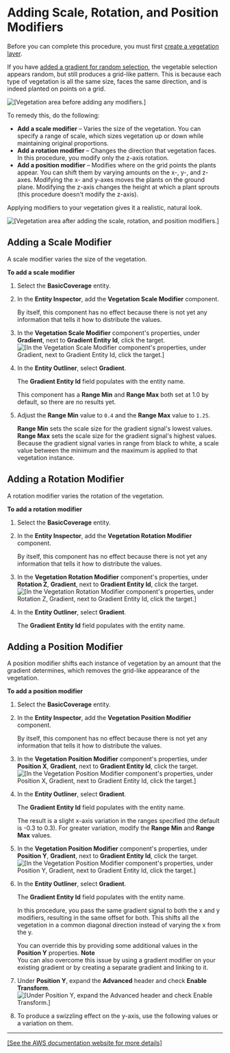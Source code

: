 # Adding Scale, Rotation, and Position Modifiers<a name="dynamic-vegetation-procedures-adding-modifiers"></a>

Before you can complete this procedure, you must first [create a vegetation layer](dynamic-vegetation-procedures-create-vegetation-layer.md)\.

If you have [added a gradient for random selection](dynamic-vegetation-procedures-gradient-random-selection.md), the vegetable selection appears random, but still produces a grid\-like pattern\. This is because each type of vegetation is all the same size, faces the same direction, and is indeed planted on points on a grid\.

![\[Vegetation area before adding any modifiers.\]](http://docs.aws.amazon.com/lumberyard/latest/userguide/images/vegetation/dynamic/dynamic-vegetation-procedures-adding-modifiers-before.png)

To remedy this, do the following:
+ **Add a scale modifier** – Varies the size of the vegetation\. You can specify a range of scale, which sizes vegetation up or down while maintaining original proportions\.
+ **Add a rotation modifier** – Changes the direction that vegetation faces\. In this procedure, you modify only the z\-axis rotation\.
+ **Add a position modifier** – Modifies where on the grid points the plants appear\. You can shift them by varying amounts on the x\-, y\-, and z\-axes\. Modifying the x\- and y\-axes moves the plants on the ground plane\. Modifying the z\-axis changes the height at which a plant sprouts \(this procedure doesn't modify the z\-axis\)\.

Applying modifiers to your vegetation gives it a realistic, natural look\.

![\[Vegetation area after adding the scale, rotation, and position modifiers.\]](http://docs.aws.amazon.com/lumberyard/latest/userguide/images/vegetation/dynamic/dynamic-vegetation-procedures-adding-modifiers-after.png)

## Adding a Scale Modifier<a name="dynamic-vegetation-adding-scale-modifier"></a>

A scale modifier varies the size of the vegetation\.

**To add a scale modifier**

1. Select the **BasicCoverage** entity\.

1. In the **Entity Inspector**, add the **Vegetation Scale Modifier** component\.

   By itself, this component has no effect because there is not yet any information that tells it how to distribute the values\.

1. In the **Vegetation Scale Modifier** component's properties, under **Gradient**, next to **Gradient Entity Id**, click the target\.  
![\[In the Vegetation Scale Modifier component's properties, under Gradient, next to Gradient Entity Id, click the target.\]](http://docs.aws.amazon.com/lumberyard/latest/userguide/images/vegetation/dynamic/dynamic-vegetation-adding-scale-modifier-target.png)

1. In the **Entity Outliner**, select **Gradient**\.

   The **Gradient Entity Id** field populates with the entity name\.

   This component has a **Range Min** and **Range Max** both set at 1\.0 by default, so there are no results yet\.

1. Adjust the **Range Min** value to `0.4` and the **Range Max** value to `1.25`\.

   **Range Min** sets the scale size for the gradient signal's lowest values\. **Range Max** sets the scale size for the gradient signal's highest values\. Because the gradient signal varies in range from black to white, a scale value between the minimum and the maximum is applied to that vegetation instance\.

## Adding a Rotation Modifier<a name="dynamic-vegetation-adding-rotation-modifier"></a>

A rotation modifier varies the rotation of the vegetation\.

**To add a rotation modifier**

1. Select the **BasicCoverage** entity\.

1. In the **Entity Inspector**, add the **Vegetation Rotation Modifier** component\.

   By itself, this component has no effect because there is not yet any information that tells it how to distribute the values\.

1. In the **Vegetation Rotation Modifier** component's properties, under **Rotation Z**, **Gradient**, next to **Gradient Entity Id**, click the target\.  
![\[In the Vegetation Rotation Modifier component's properties, under Rotation Z, Gradient, next to Gradient Entity Id, click the target.\]](http://docs.aws.amazon.com/lumberyard/latest/userguide/images/vegetation/dynamic/dynamic-vegetation-adding-rotation-modifier-target.png)

1. In the **Entity Outliner**, select **Gradient**\.

   The **Gradient Entity Id** field populates with the entity name\.

## Adding a Position Modifier<a name="dynamic-vegetation-adding-position-modifier"></a>

A position modifier shifts each instance of vegetation by an amount that the gradient determines, which removes the grid\-like appearance of the vegetation\.

**To add a position modifier**

1. Select the **BasicCoverage** entity\.

1. In the **Entity Inspector**, add the **Vegetation Position Modifier** component\.

   By itself, this component has no effect because there is not yet any information that tells it how to distribute the values\.

1. In the **Vegetation Position Modifier** component's properties, under **Position X**, **Gradient**, next to **Gradient Entity Id**, click the target\.  
![\[In the Vegetation Position Modifier component's properties, under Position X, Gradient, next to Gradient Entity Id, click the target.\]](http://docs.aws.amazon.com/lumberyard/latest/userguide/images/vegetation/dynamic/dynamic-vegetation-procedures-adding-modifiers-target.png)

1. In the **Entity Outliner**, select **Gradient**\.

   The **Gradient Entity Id** field populates with the entity name\.

   The result is a slight x\-axis variation in the ranges specified \(the default is \-0\.3 to 0\.3\)\. For greater variation, modify the **Range Min** and **Range Max** values\.

1. In the **Vegetation Position Modifier** component's properties, under **Position Y**, **Gradient**, next to **Gradient Entity Id**, click the target\.  
![\[In the Vegetation Position Modifier component's properties, under Position Y, Gradient, next to Gradient Entity Id, click the target.\]](http://docs.aws.amazon.com/lumberyard/latest/userguide/images/vegetation/dynamic/dynamic-vegetation-procedures-adding-modifiers-target-y.png)

1. In the **Entity Outliner**, select **Gradient**\.

   The **Gradient Entity Id** field populates with the entity name\.

   In this procedure, you pass the same gradient signal to both the x and y modifiers, resulting in the same offset for both\. This shifts all the vegetation in a common diagonal direction instead of varying the x from the y\.

   You can override this by providing some additional values in the **Position Y** properties\.
**Note**  
You can also overcome this issue by using a gradient modifier on your existing gradient or by creating a separate gradient and linking to it\.

1. Under **Position Y**, expand the **Advanced** header and check **Enable Transform**\.  
![\[Under Position Y, expand the Advanced header and check Enable Transform.\]](http://docs.aws.amazon.com/lumberyard/latest/userguide/images/vegetation/dynamic/dynamic-vegetation-procedures-adding-modifiers-transform.png)

1. To produce a swizzling effect on the y\-axis, use the following values or a variation on them\.  
****    
[\[See the AWS documentation website for more details\]](http://docs.aws.amazon.com/lumberyard/latest/userguide/dynamic-vegetation-procedures-adding-modifiers.html)